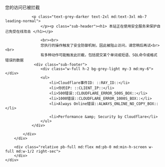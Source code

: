 <html>
<head></head>
<body class="antialiased font-sans">
    <div class="md:flex min-h-screen main-body">
        <div class="w-full md:w-1/2 bg-white flex items-center justify-center left-sec">
            <div class="max-w-sm m-8 content-body">
                <div class="text-black text-5xl md:text-15xl font-black">您的访问已被拦截</div>

                <p class="text-grey-darker text-2xl md:text-3xl mb-7 leading-normal">
                    </p><p class="sub-header"><h1> 本站正在使用安全服务来保护自己免受在线攻击 </h1></p>

                    <br><br>
                    您执行的操作触发了安全防御机制，因此被阻止访问，请您稍后再试<br><br>
                    有多种动作可能触发此拦截，包括提交某个单词或短语、SQL命令或格式错误的数据
                 <div class="sub-footer">
                    <div class="w-full h-2 bg-grey-light my-3 md:my-6"></div>
                    <ul>
                        <li>Cloudflare事件ID: ::RAY_ID::</li>
                        <li>你的IP: ::CLIENT_IP::</li>
                        <li>500错误::CLOUDFLARE_ERROR_500S_BOX::</li>
                        <li>1000错误::CLOUDFLARE_ERROR_1000S_BOX::</li>
                        <li>Always Online错误::ALWAYS_ONLINE_NO_COPY_BOX::</li>

                        <li>Performance &amp; Security by Cloudflare</li>
                    </ul>
                </div> 

            </div>
        </div>

        <div class="relative pb-full md:flex md:pb-0 md:min-h-screen w-full md:w-1/2 right-sec">
        </div>
    </div>


</body></html>
